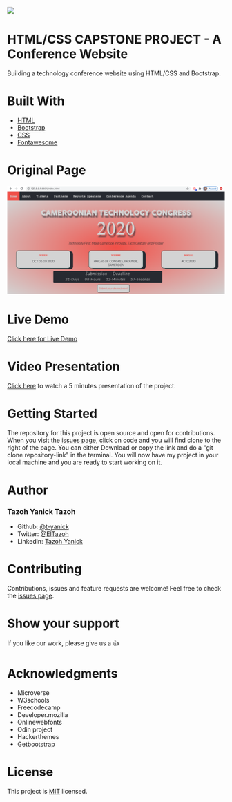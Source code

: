![](https://img.shields.io/badge/Microverse-blueviolet)

# HTML/CSS CAPSTONE PROJECT - A Conference Website

Building a technology conference website using HTML/CSS and Bootstrap.

# Built With

- [HTML](https://developer.mozilla.org/en-US/docs/Web/HTML)
- [Bootstrap](https://getbootstrap.com/)
- [CSS](https://www.w3schools.com/css/)
- [Fontawesome](https://fontawesome.com/)

# Original Page

<p align="center">
  <img src="./images/screenshot.png" width="850" title="Screenshot">
</p>

# Live Demo
[Click here for Live Demo](https://raw.githack.com/t-yanick/html-css-capstone/workplace/index.html)

# Video Presentation 
[Click here](https://raw.githack.com/t-yanick/html-css-capstone/workplace/index.html) to watch a 5 minutes presentation of the project.

# Getting Started

The repository for this project is open source and open for contributions. 
When you visit the [issues page](https://github.com/t-yanick/html-css-capstone/issues), click on code and you will find clone to the right of the page. You can either Download or copy the link and do a "git clone repository-link" in the terminal.
You will now have my project in your local machine and you are ready to start working on it.

# Author


### Tazoh Yanick Tazoh
- Github: [@t-yanick](https://github.com/t-yanick)
- Twitter: [@ElTazoh](https://twitter.com/ElTazoh)
- Linkedin: [Tazoh Yanick](https://linkedin.com/in/tazoh-yanick-5a978764)

# Contributing
Contributions, issues and feature requests are welcome!
Feel free to check the [issues page](https://github.com/t-yanick/html-css-capstone/issues).

# Show your support
If you like our work, please give us a :+1:

# Acknowledgments
- Microverse
- W3schools
- Freecodecamp
- Developer.mozilla
- Onlinewebfonts
- Odin project
- Hackerthemes
- Getbootstrap

# License
This project is [MIT](https://opensource.org/licenses/MIT) licensed.